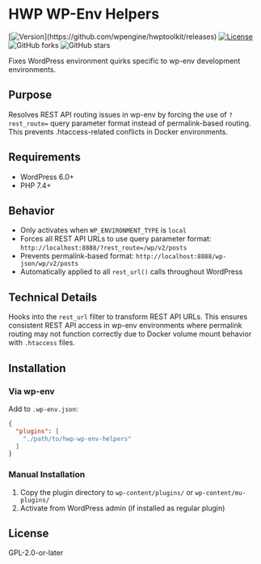 # HWP WP-Env Helpers

[![Version](https://img.shields.io/github/v/release/wpengine/hwptoolkit?include_prereleases&label=version&filter=hwp-wp-env-helpers-*)](https://github.com/wpengine/hwptoolkit/releases)
[![License](https://img.shields.io/badge/license-GPLv2%2B-green)](https://www.gnu.org/licenses/gpl-2.0.html)
![GitHub forks](https://img.shields.io/github/forks/wpengine/hwptoolkit?style=social)
![GitHub stars](https://img.shields.io/github/stars/wpengine/hwptoolkit?style=social)

Fixes WordPress environment quirks specific to wp-env development environments.

## Purpose

Resolves REST API routing issues in wp-env by forcing the use of `?rest_route=` query parameter format instead of permalink-based routing. This prevents .htaccess-related conflicts in Docker environments.

## Requirements

- WordPress 6.0+
- PHP 7.4+

## Behavior

- Only activates when `WP_ENVIRONMENT_TYPE` is `local`
- Forces all REST API URLs to use query parameter format: `http://localhost:8888/?rest_route=/wp/v2/posts`
- Prevents permalink-based format: `http://localhost:8888/wp-json/wp/v2/posts`
- Automatically applied to all `rest_url()` calls throughout WordPress

## Technical Details

Hooks into the `rest_url` filter to transform REST API URLs. This ensures consistent REST API access in wp-env environments where permalink routing may not function correctly due to Docker volume mount behavior with `.htaccess` files.

## Installation

### Via wp-env

Add to `.wp-env.json`:

```json
{
  "plugins": [
    "./path/to/hwp-wp-env-helpers"
  ]
}
```

### Manual Installation

1. Copy the plugin directory to `wp-content/plugins/` or `wp-content/mu-plugins/`
2. Activate from WordPress admin (if installed as regular plugin)

## License

GPL-2.0-or-later

